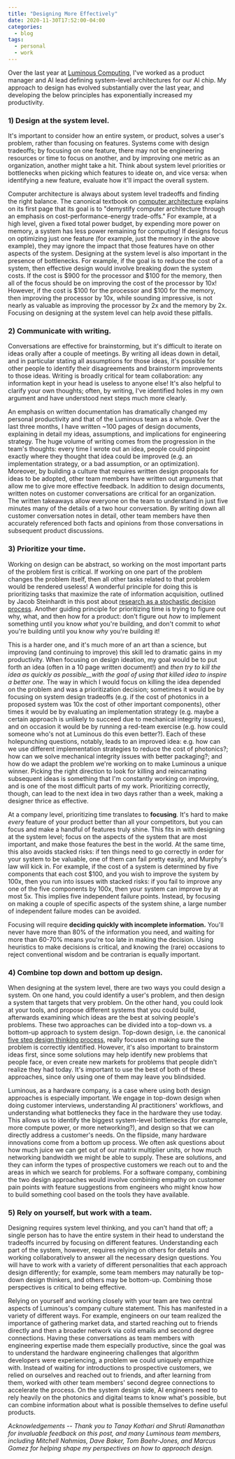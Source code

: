 ```yaml
---
title: "Designing More Effectively"
date: 2020-11-30T17:52:00-04:00
categories:
  - blog
tags:
  - personal
  - work
---
```


Over the last year at [Luminous Computing](https://luminous.co/), I&#39;ve worked as a product manager and AI lead defining system-level architectures for our AI chip. My approach to design has evolved substantially over the last year, and developing the below principles has exponentially increased my productivity.

### 1) Design at the system level.

It&#39;s important to consider how an entire system, or product, solves a user&#39;s problem, rather than focusing on features. Systems come with design tradeoffs; by focusing on one feature, there may not be engineering resources or time to focus on another, and by improving one metric as an organization, another might take a hit. Think about system level priorities or bottlenecks when picking which features to ideate on, and vice versa: when identifying a new feature, evaluate how it&#39;ll impact the overall system.

Computer architecture is always about system level tradeoffs and finding the right balance. The canonical textbook on [computer architecture](https://www.elsevier.com/books/computer-architecture/hennessy/978-0-12-811905-1) explains on its first page that its goal is to &quot;demystify computer architecture through an emphasis on cost-performance-energy trade-offs.&quot; For example, at a high level, given a fixed total power budget, by expending more power on memory, a system has less power remaining for computing! If designs focus on optimizing just one feature (for example, just the memory in the above example), they may ignore the impact that those features have on other aspects of the system. Designing at the system level is also important in the presence of bottlenecks. For example, if the goal is to reduce the cost of a system, then effective design would involve breaking down the system costs. If the cost is $900 for the processor and $100 for the memory, then all of the focus should be on improving the cost of the processor by 10x! However, if the cost is $100 for the processor and $100 for the memory, then improving the processor by 10x, while sounding impressive, is not nearly as valuable as improving the processor by 2x and the memory by 2x. Focusing on designing at the system level can help avoid these pitfalls.

### 2) Communicate with writing.

Conversations are effective for brainstorming, but it&#39;s difficult to iterate on ideas orally after a couple of meetings. By writing all ideas down in detail, and in particular stating all assumptions for those ideas, it&#39;s possible for other people to identify their disagreements and brainstorm improvements to those ideas. Writing is broadly critical for team collaboration: any information kept in your head is useless to anyone else! It&#39;s also helpful to clarify your own thoughts; often, by writing, I&#39;ve identified holes in my own argument and have understood next steps much more clearly.

An emphasis on written documentation has dramatically changed my personal productivity and that of the Luminous team as a whole. Over the last three months, I have written ~100 pages of design documents, explaining in detail my ideas, assumptions, and implications for engineering strategy. The huge volume of writing comes from the progression in the team&#39;s thoughts: every time I wrote out an idea, people could pinpoint exactly where they thought that idea could be improved (e.g. an implementation strategy, or a bad assumption, or an optimization). Moreover, by building a culture that requires written design proposals for ideas to be adopted, other team members have written out arguments that allow me to give more effective feedback. In addition to design documents, written notes on customer conversations are critical for an organization. The written takeaways allow everyone on the team to understand in just five minutes many of the details of a two hour conversation. By writing down all customer conversation notes in detail, other team members have then accurately referenced both facts and opinions from those conversations in subsequent product discussions.

### 3) Prioritize your time.

Working on design can be abstract, so working on the most important parts of the problem first is critical. If working on one part of the problem changes the problem itself, then all other tasks related to that problem would be rendered useless! A wonderful principle for doing this is prioritizing tasks that maximize the rate of information acquisition, outlined by Jacob Steinhardt in this post about [research as a stochastic decision process](https://docs.google.com/document/d/1KCSXYmInnBrOnFw5y3kQdNluLTYKt-jF1psyviNAeag/edit#). Another guiding principle for prioritizing time is trying to figure out why, what, and then how for a product: don&#39;t figure out _how_ to implement something until you know _what_ you&#39;re building, and don&#39;t commit to _what_ you&#39;re building until you know _why_ you&#39;re building it!

This is a harder one, and it&#39;s much more of an art than a science, but improving (and continuing to improve) this skill led to dramatic gains in my productivity. When focusing on design ideation, my goal would be to put forth an idea (often in a 10 page written document!) and _then try to kill the idea as quickly as possible__with the goal of using that killed idea to inspire a better one._ The way in which I would focus on killing the idea depended on the problem and was a prioritization decision; sometimes it would be by focusing on system design tradeoffs (e.g. if the cost of photonics in a proposed system was 10x the cost of other important components), other times it would be by evaluating an implementation strategy (e.g. maybe a certain approach is unlikely to succeed due to mechanical integrity issues), and on occasion it would be by running a red-team exercise (e.g. how could someone who&#39;s not at Luminous do this even better?). Each of these holepunching questions, notably, leads to an improved idea: e.g. how can we use different implementation strategies to reduce the cost of photonics?; how can we solve mechanical integrity issues with better packaging?; and how do we adapt the problem we&#39;re working on to make Luminous a unique winner. Picking the right direction to look for killing and reincarnating subsequent ideas is something that I&#39;m constantly working on improving, and is one of the most difficult parts of my work. Prioritizing correctly, though, can lead to the next idea in two days rather than a week, making a designer thrice as effective.

At a company level, prioritizing time translates to **focusing**. It&#39;s hard to make _every_ feature of your product better than all your competitors, but you can focus and make a handful of features truly shine. This fits in with designing at the system level; focus on the aspects of the system that are most important, and make those features the best in the world. At the same time, this also avoids stacked risks: if ten things need to go correctly in order for your system to be valuable, one of them can fail pretty easily, and Murphy&#39;s law will kick in. For example, if the cost of a system is determined by five components that each cost $100, and you wish to improve the system by 100x, then you run into issues with stacked risks: if you fail to improve any one of the five components by 100x, then your system can improve by at most 5x. This implies five independent failure points. Instead, by focusing on making a couple of specific aspects of the system shine, a large number of independent failure modes can be avoided.

Focusing will require **deciding quickly with incomplete information.** You&#39;ll never have more than 80% of the information you need, and waiting for more than 60-70% means you&#39;re too late in making the decision. Using heuristics to make decisions is critical, and knowing the (rare) occasions to reject conventional wisdom and be contrarian is equally important.

### 4) Combine top down and bottom up design.

When designing at the system level, there are two ways you could design a system. On one hand, you could identify a user&#39;s problem, and then design a system that targets that very problem. On the other hand, you could look at your tools, and propose different systems that you could build, afterwards examining which ideas are the best at solving people&#39;s problems. These two approaches can be divided into a top-down vs. a bottom-up approach to system design. Top-down design, i.e. the canonical [five step design thinking process](https://www.interaction-design.org/literature/article/5-stages-in-the-design-thinking-process), really focuses on making sure the problem is correctly identified. However, it&#39;s also important to brainstorm ideas first, since some solutions may help identify new problems that people face, or even create new markets for problems that people didn&#39;t realize they had today. It&#39;s important to use the best of both of these approaches, since only using one of them may leave you blindsided.

Luminous, as a hardware company, is a case where using both design approaches is especially important. We engage in top-down design when doing customer interviews, understanding AI practitioners&#39; workflows, and understanding what bottlenecks they face in the hardware they use today. This allows us to identify the biggest system-level bottlenecks (for example, more compute power, or more networking?), and design so that we can directly address a customer&#39;s needs. On the flipside, many hardware innovations come from a bottom up process. We often ask questions about how much juice we can get out of our matrix multiplier units, or how much networking bandwidth we might be able to supply. These are solutions, and they can inform the types of prospective customers we reach out to and the areas in which we search for problems. For a software company, combining the two design approaches would involve combining empathy on customer pain points with feature suggestions from engineers who might know how to build something cool based on the tools they have available.

### 5) Rely on yourself, but work with a team.

Designing requires system level thinking, and you can&#39;t hand that off; a single person has to have the entire system in their head to understand the tradeoffs incurred by focusing on different features. Understanding each part of the system, however, requires relying on others for details and working collaboratively to answer all the necessary design questions. You will have to work with a variety of different personalities that each approach design differently; for example, some team members may naturally be top-down design thinkers, and others may be bottom-up. Combining those perspectives is critical to being effective.

Relying on yourself and working closely with your team are two central aspects of Luminous&#39;s company culture statement. This has manifested in a variety of different ways. For example, engineers on our team realized the importance of gathering market data, and started reaching out to friends directly and then a broader network via cold emails and second degree connections. Having these conversations as team members with engineering expertise made them especially productive, since the goal was to understand the hardware engineering challenges that algorithm developers were experiencing, a problem we could uniquely empathize with. Instead of waiting for introductions to prospective customers, we relied on ourselves and reached out to friends, and after learning from them, worked with other team members&#39; second degree connections to accelerate the process. On the system design side, AI engineers need to rely heavily on the photonics and digital teams to know what&#39;s possible, but can combine information about what is possible themselves to define useful products.

_Acknowledgements -- Thank you to Tanay Kothari and Shruti Ramanathan for invaluable feedback on this post, and many Luminous team members, including Mitchell Nahmias, Dave Baker, Tom Baehr-Jones, and Marcus Gomez for helping shape my perspectives on how to approach design._
